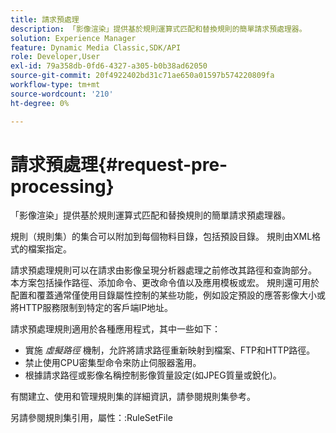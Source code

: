 ```yaml
---
title: 請求預處理
description: 「影像渲染」提供基於規則運算式匹配和替換規則的簡單請求預處理器。
solution: Experience Manager
feature: Dynamic Media Classic,SDK/API
role: Developer,User
exl-id: 79a358db-0fd6-4327-a305-b0b38ad62050
source-git-commit: 20f4922402bd31c71ae650a01597b574220809fa
workflow-type: tm+mt
source-wordcount: '210'
ht-degree: 0%

---
```


# 請求預處理{#request-pre-processing}

「影像渲染」提供基於規則運算式匹配和替換規則的簡單請求預處理器。

規則（規則集）的集合可以附加到每個物料目錄，包括預設目錄。 規則由XML格式的檔案指定。

請求預處理規則可以在請求由影像呈現分析器處理之前修改其路徑和查詢部分。 本方案包括操作路徑、添加命令、更改命令值以及應用模板或宏。 規則還可用於配置和覆蓋通常僅使用目錄屬性控制的某些功能，例如設定預設的應答影像大小或將HTTP服務限制到特定的客戶端IP地址。

請求預處理規則適用於各種應用程式，其中一些如下：

* 實施 *虛擬路徑* 機制，允許將請求路徑重新映射到檔案、FTP和HTTP路徑。
* 禁止使用CPU密集型命令來防止伺服器濫用。
* 根據請求路徑或影像名稱控制影像質量設定(如JPEG質量或銳化)。

有關建立、使用和管理規則集的詳細資訊，請參閱規則集參考。

另請參閱規則集引用，屬性：:RuleSetFile
